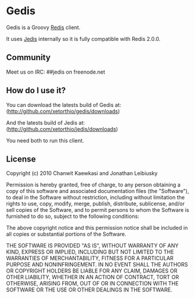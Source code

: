 # Gedis

Gedis is a Groovy [Redis](http://github.com/antirez/redis "Redis") client.

It uses [Jedis](http://github.com/xetorthio/jedis "Jedis") internally so it is fully compatible with Redis 2.0.0.

## Community

Meet us on IRC: ##jedis on freenode.net

## How do I use it?

You can download the latests build of Gedis at: 
    (http://github.com/xetorthio/gedis/downloads)

And the latests build of Jedis at: 
    (http://github.com/xetorthio/jedis/downloads)
    
You need both to run this client.
    
## License

Copyright (c) 2010 Chanwit Kaewkasi and Jonathan Leibiusky 

Permission is hereby granted, free of charge, to any person
obtaining a copy of this software and associated documentation
files (the "Software"), to deal in the Software without
restriction, including without limitation the rights to use,
copy, modify, merge, publish, distribute, sublicense, and/or sell
copies of the Software, and to permit persons to whom the
Software is furnished to do so, subject to the following
conditions:

The above copyright notice and this permission notice shall be
included in all copies or substantial portions of the Software.

THE SOFTWARE IS PROVIDED "AS IS", WITHOUT WARRANTY OF ANY KIND,
EXPRESS OR IMPLIED, INCLUDING BUT NOT LIMITED TO THE WARRANTIES
OF MERCHANTABILITY, FITNESS FOR A PARTICULAR PURPOSE AND
NONINFRINGEMENT. IN NO EVENT SHALL THE AUTHORS OR COPYRIGHT
HOLDERS BE LIABLE FOR ANY CLAIM, DAMAGES OR OTHER LIABILITY,
WHETHER IN AN ACTION OF CONTRACT, TORT OR OTHERWISE, ARISING
FROM, OUT OF OR IN CONNECTION WITH THE SOFTWARE OR THE USE OR
OTHER DEALINGS IN THE SOFTWARE.

